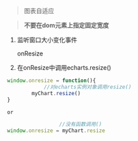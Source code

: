 > 图表自适应

> **不要在dom元素上指定固定宽度**

1. 监听窗口大小变化事件

   onResize

2. 在onResize中调用echarts.resize()

```js
window.onresize = function(){
  			//对echarts实例对象调用resize()
        myChart.resize()
}

or

                 //没有函数调用()
window.onresize = myChart.resize
```

